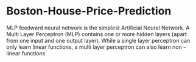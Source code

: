# Boston-House-Price-Prediction
MLP feedward neural network is the simplest Artificial Neural Network. A Multi Layer Perceptron (MLP)  contains one or 
more hidden layers (apart from one input and one output layer). While a single layer perceptron can
only learn linear functions, a multi layer perceptron can also learn non – linear functions
